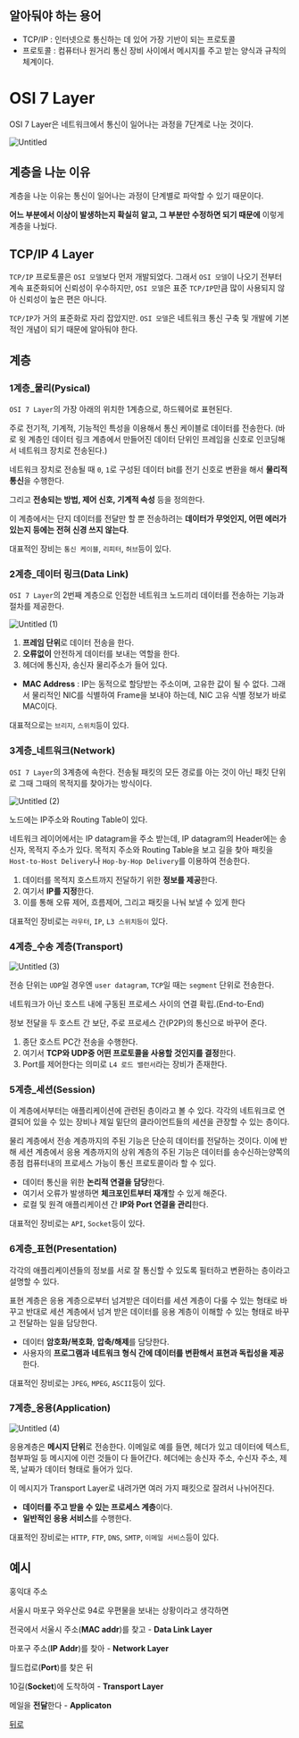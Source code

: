 ## 알아둬야 하는 용어

- TCP/IP : 인터넷으로 통신하는 데 있어 가장 기반이 되는 프로토콜
- 프로토콜 : 컴퓨터나 원거리 통신 장비 사이에서 메시지를 주고 받는 양식과 규칙의 체계이다.

# OSI 7 Layer

OSI 7 Layer은 네트워크에서 통신이 일어나는 과정을 7단계로 나눈 것이다.

![Untitled](https://user-images.githubusercontent.com/101804857/199656019-4e959b52-b881-4836-a14c-0b9906778b53.png)

## 계층을 나눈 이유

계층을 나눈 이유는 통신이 일어나는 과정이 단계별로 파악할 수 있기 때문이다.

**어느 부분에서 이상이 발생하는지 확실히 알고, 그 부분만 수정하면 되기 때문에** 이렇게 계층을 나눴다.

## TCP/IP 4 Layer

`TCP/IP` 프로토콜은 `OSI 모델`보다 먼저 개발되었다. 그래서 `OSI 모델`이 나오기 전부터 계속 표준화되어 신뢰성이 우수하지만, `OSI 모델`은 표준 `TCP/IP`만큼 많이 사용되지 않아 신뢰성이 높은 편은 아니다.

`TCP/IP`가 거의 표준화로 자리 잡았지만. `OSI 모델`은 네트워크 통신 구축 및 개발에 기본적인 개념이 되기 때문에 알아둬야 한다.

## 계층

### 1계층\_물리(Pysical)

`OSI 7 Layer`의 가장 아래의 위치한 1계층으로, 하드웨어로 표현된다.

주로 전기적, 기계적, 기능적인 특성을 이용해서 통신 케이블로 데이터를 전송한다. (바로 윗 계층인 데이터 링크 계층에서 만들어진 데이터 단위인 프레임을 신호로 인코딩해서 네트워크 장치로 전송된다.)

네트워크 장치로 전송될 때 `0`, `1`로 구성된 데이터 bit를 전기 신호로 변환을 해서 **물리적 통신**을 수행한다.

그리고 **전송되는 방법, 제어 신호, 기계적 속성** 등을 정의한다.

이 계층에서는 단지 데이터를 전달만 할 뿐 전송하려는 **데이터가 무엇인지, 어떤 에러가 있는지 등에는 전혀 신경 쓰지 않는다**.

대표적인 장비는 `통신 케이블`, `리피터`, `허브`등이 있다.

### 2계층\_데이터 링크(Data Link)

`OSI 7 Layer`의 2번째 계층으로 인접한 네트워크 노드끼리 데이터를 전송하는 기능과 절차를 제공한다.

![Untitled (1)](https://user-images.githubusercontent.com/101804857/199656081-53c27799-4f83-46d4-aba9-aec314623357.png)

1. **프레임 단위**로 데이터 전송을 한다.
2. **오류없이** 안전하게 데이터를 보내는 역할을 한다.
3. 헤더에 통신자, 송신자 물리주소가 들어 있다.

- **MAC Address** : IP는 동적으로 할당받는 주소이며, 고유한 값이 될 수 없다. 그래서 물리적인 NIC를 식별하여 Frame을 보내야 하는데, NIC 고유 식별 정보가 바로 MAC이다.

대표적으로는 `브리지`, `스위치`등이 있다.

### 3계층\_네트워크(Network)

`OSI 7 Layer`의 3계층에 속한다. 전송될 패킷의 모든 경로를 아는 것이 아닌 패킷 단위로 그때 그때의 목적지를 찾아가는 방식이다.

![Untitled (2)](https://user-images.githubusercontent.com/101804857/199656127-853743e0-bdcc-42c9-a41a-5a86d6067f94.png)

노드에는 IP주소와 Routing Table이 있다.

네트워크 레이어에서는 IP datagram을 주소 받는데, IP datagram의 Header에는 송신자, 목적지 주소가 있다. 목적지 주소와 Routing Table을 보고 길을 찾아 패킷을 `Host-to-Host Delivery`나 `Hop-by-Hop Delivery`를 이용하여 전송한다.

1. 데이터를 목적지 호스트까지 전달하기 위한 **정보를 제공**한다.
2. 여기서 **IP를 지정**한다.
3. 이를 통해 오류 제어, 흐름제어, 그리고 패킷을 나눠 보낼 수 있게 한다

대표적인 장비로는 `라우터`, `IP`, `L3 스위치등이` 있다.

### 4계층\_수송 계층(Transport)

![Untitled (3)](https://user-images.githubusercontent.com/101804857/199656262-47fec7cc-ac10-4327-b90a-c5112c488c3b.png)

전송 단위는 `UDP`일 경우엔 `user datagram`, `TCP`일 때는 `segment` 단위로 전송한다.

네트워크가 아닌 호스트 내에 구동된 프로세스 사이의 연결 확립.(End-to-End)

정보 전달을 두 호스트 간 보단, 주로 프로세스 간(P2P)의 통신으로 바꾸어 준다.

1. 종단 호스트 PC간 전송을 수행한다.
2. 여기서 **TCP와 UDP중 어떤 프로토콜을 사용할 것인지를 결정**한다.
3. Port를 제어한다는 의미로 `L4 로드 밸런서`라는 장비가 존재한다.

### 5계층\_세션(Session)

이 계층에서부터는 애플리케이션에 관련된 층이라고 볼 수 있다. 각각의 네트워크로 연결되어 있을 수 있는 장비나 제일 밑단의 클라이언트들의 세션을 관장할 수 있는 층이다.

물리 계층에서 전송 계층까지의 주된 기능은 단순히 데이터를 전달하는 것이다. 이에 반해 세션 계층에서 응용 계층까지의 상위 계층의 주된 기능은 데이터를 송수신하는양쪽의 종점 컴퓨터내의 프로세스 가능이 통신 프로토콜이라 할 수 있다.

- 데이터 통신을 위한 **논리적 연결을 담당**한다.
- 여기서 오류가 발생하면 **체크포인트부터 재개**할 수 있게 해준다.
- 로컬 및 원격 애플리케이션 간 **IP와 Port 연결을 관리**한다.

대표적인 장비로는 `API`, `Socket`등이 있다.

### 6계층\_표현(**Presentation**)

각각의 애플리케이션들의 정보를 서로 잘 통신할 수 있도록 필터하고 변환하는 층이라고 설명할 수 있다.

표현 계층은 응용 계층으로부터 넘겨받은 데이터를 세션 계층이 다룰 수 있는 형태로 바꾸고 반대로 세션 계층에서 넘겨 받은 데이터를 응용 계층이 이해할 수 있는 형태로 바꾸고 전달하는 일을 담당한다.

- 데이터 **암호화/복호화**, **압축/해제**를 담당한다.
- 사용자의 **프로그램과 네트워크 형식 간에 데이터를 변환해서 표현과 독립성을 제공**한다.

대표적인 장비로는 `JPEG`, `MPEG`, `ASCII`등이 있다.

### 7계층\_응용(**Application**)

![Untitled (4)](https://user-images.githubusercontent.com/101804857/199656326-35188775-11f5-434d-b1e5-364ad4607db9.png)

응용계층은 **메시지 단위**로 전송한다. 이메일로 예를 들면, 헤더가 있고 데이터에 텍스트, 첨부파일 등 메시지에 이런 것들이 다 들어간다. 헤더에는 송신자 주소, 수신자 주소, 제목, 날짜가 데이터 형태로 들어가 있다.

이 메시지가 Transport Layer로 내려가면 여러 가지 패킷으로 잘려서 나뉘어진다.

- **데이터를 주고 받을 수 있는 프로세스 계층**이다.
- **일반적인 응용 서비스**를 수행한다.

대표적인 장비로는 `HTTP`, `FTP`, `DNS`, `SMTP`, `이메일 서비스`등이 있다.

## 예시

홍익대 주소

서울시 마포구 와우산로 94로 우편물을 보내는 상황이라고 생각하면

전국에서 서울시 주소(**MAC addr**)를 찾고 - **Data Link Layer**

마포구 주소(**IP Addr**)를 찾아 - **Network Layer**

월드컵로(**Port**)를 찾은 뒤

10길(**Socket**)에 도착하여 - **Transport Layer**

메일을 **전달**한다 - **Applicaton**

[뒤로](https://github.com/timobyjin02/Computer-Science-study/tree/Network)
